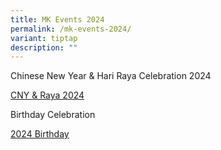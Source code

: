 ```yaml
---
title: MK Events 2024
permalink: /mk-events-2024/
variant: tiptap
description: ""
---
```

<p></p>
<p>Chinese New Year &amp; Hari Raya Celebration 2024</p>
<p><a href="" rel="noopener noreferrer nofollow" target="_blank">CNY &amp; Raya 2024</a>
</p>
<p></p>
<p>Birthday Celebration</p>
<p></p>
<p><a href="https://drive.google.com/file/d/1zkYP5Nm0jeitFVay2Di10sIC-rLPG_n8/view?usp=sharing" rel="noopener noreferrer nofollow" target="_blank"><u>2024 Birthday</u></a>
</p>